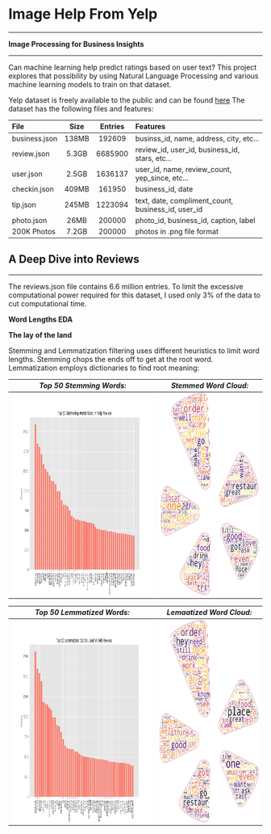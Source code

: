 # Image Help From Yelp
***
**Image Processing for Business Insights**
***

Can machine learning help predict ratings based on user text? This project explores that possibility by using Natural Language Processing and various machine learning models to train on that dataset.

Yelp dataset is freely available to the public and can be found [here](http://www.yelp.com/dataset)
The dataset has the following files and features:

| File | Size | Entries | Features |
| :----- | :-----: | :-----: | :----- |
| business.json | 138MB | 192609 | businss_id, name, address, city, etc... |
| review.json | 5.3GB | 6685900 | review_id, user_id, business_id, stars, etc... |
| user.json | 2.5GB | 1636137 | user_id, name, review_count, yep_since, etc... |
| checkin.json | 409MB | 161950 | business_id, date |
| tip.json | 245MB | 1223094 | text, date, compliment_count, business_id, user_id |
| photo.json | 26MB | 200000 | photo_id, business_id, caption, label |
| 200K Photos | 7.2GB | 200000 | photos in .png file format |


## A Deep Dive into Reviews
***
The reviews.json file contains 6.6 million entries. To limit the excessive computational power required for this dataset, I used only 3% of the data to cut computational time.

**Word Lengths EDA**



**The lay of the land**

Stemming and Lemmatization filtering uses different heuristics to limit word lengths. Stemming chops the ends off to get at the root word. Lemmatization employs dictionaries to find root meaning:

| *Top 50 Stemming Words:* | *Stemmed Word Cloud:* |
| ----- | ----- |
| <img src='top_50_stemming_words.png' width='450' height='400'> | <img src='yelp_stem_wc.png' width='300' height='400'> |


| *Top 50 Lemmatized Words:* | *Lemaatized Word Cloud:* |
| ----- | ----- |
| <img src='top_50_lemmatized_words.png' width='450' height='400'> | <img src='yelp_lem_wc.png' width='300' height='400'> |
